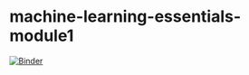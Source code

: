 # machine-learning-essentials-module1


[![Binder](https://mybinder.org/badge_logo.svg)](https://mybinder.org/v2/gh/fenago/machine-learning-essentials-module1/HEAD)
